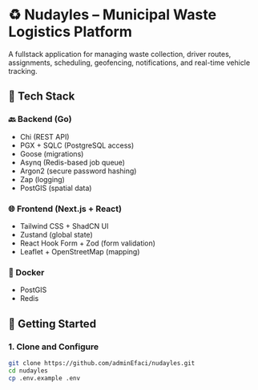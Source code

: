 # ♻️ Nudayles – Municipal Waste Logistics Platform

A fullstack application for managing waste collection, driver routes, assignments, scheduling, geofencing, notifications, and real-time vehicle tracking.

## 🧱 Tech Stack

### 🔙 Backend (Go)
- Chi (REST API)
- PGX + SQLC (PostgreSQL access)
- Goose (migrations)
- Asynq (Redis-based job queue)
- Argon2 (secure password hashing)
- Zap (logging)
- PostGIS (spatial data)

### 🌐 Frontend (Next.js + React)
- Tailwind CSS + ShadCN UI
- Zustand (global state)
- React Hook Form + Zod (form validation)
- Leaflet + OpenStreetMap (mapping)

### 🐳 Docker
- PostGIS
- Redis

## 🚀 Getting Started

### 1. Clone and Configure

```bash
git clone https://github.com/adminEfaci/nudayles.git
cd nudayles
cp .env.example .env
